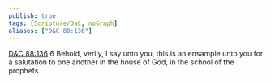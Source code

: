 ```yaml
---
publish: true
tags: [Scripture/DaC, noGraph]
aliases: ["D&C 88:136"]
---
```

[D&C 88:136](https://churchofjesuschrist.org/study/scriptures/dc-testament/dc/88?lang=eng&id=p136#p136) 6 Behold, verily, I say unto you, this is an ensample unto you for a salutation to one another in the house of God, in the school of the prophets.
